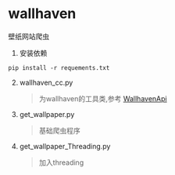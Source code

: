 # wallhaven
壁纸网站爬虫
1. 安装依赖
```shell
pip install -r requements.txt
```
2. wallhaven_cc.py
   > 为wallhaven的工具类,参考 [WallhavenApi](https://github.com/Goblenus/WallhavenApi)
3. get_wallpaper.py
   > 基础爬虫程序
5. get_wallpaper_Threading.py
   > 加入threading
